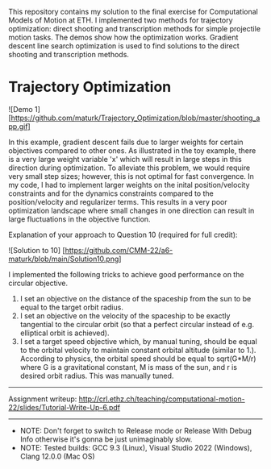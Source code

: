 This repository contains my solution to the final exercise for Computational Models of Motion at ETH. I implemented two methods for trajectory optimization: direct shooting and transcription methods for simple projectile motion tasks. The demos show how the optimization works. Gradient descent line search optimization is used to find solutions to the direct shooting and transcription methods. 


# Trajectory Optimization
![Demo 1] [https://github.com/maturk/Trajectory_Optimization/blob/master/shooting_app.gif]

In this example, gradient descent fails due to larger weights for certain objectives compared to other ones. As illustrated in the toy example, there is a very large weight variable 'x' which will result in large steps in this direction during optimization. To alleviate this problem, we would require very small step sizes; however, this is not optimal for fast convergence. In my code, I had to implement larger weights on the inital position/velocity constraints and for the dynamics constraints compared to the position/velocity and regularizer terms. This results in a very poor optimization landscape where small changes in one direction can result in large fluctuations in the objective function. 

Explanation of your approach to Question 10 (required for full credit):

![Solution to 10] [https://github.com/CMM-22/a6-maturk/blob/main/Solution10.png]

I implemented the following tricks to achieve good performance on the circular objective. 

1. I set an objective on the distance of the spaceship from the sun to be equal to the target orbit radius. 
2. I set an objective on the velocity of the spaceship to be exactly tangential to the circular orbit (so that a perfect circular instead of e.g. elliptical orbit is achieved).
3. I set a target speed objective which, by manual tuning, should be equal to the orbital velocity to maintain constant orbital altitude (similar to 1.). According to physics, the orbital speed should be equal to sqrt(G*M/r) where G is a gravitational constant, M is mass of the sun, and r is desired orbit radius. This was manually tuned.  

---

Assignment writeup: http://crl.ethz.ch/teaching/computational-motion-22/slides/Tutorial-Write-Up-6.pdf

---

- NOTE: Don't forget to switch to Release mode or Release With Debug Info otherwise it's gonna be just unimaginably slow.
- NOTE: Tested builds: GCC 9.3 (Linux), Visual Studio 2022 (Windows), Clang 12.0.0 (Mac OS)
